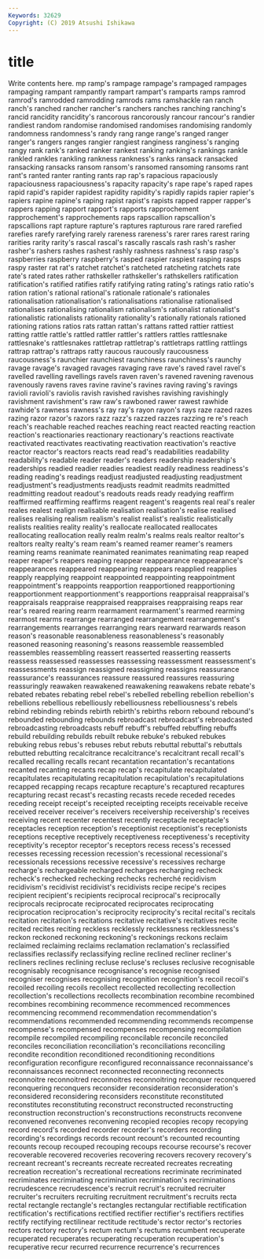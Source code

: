 ```yaml
---
Keywords: 32629
Copyright: (C) 2019 Atsushi Ishikawa
---
```


# title

Write contents here.
mp ramp's rampage
rampage's rampaged rampages rampaging rampant rampantly rampart rampart's ramparts ramps
ramrod ramrod's ramrodded ramrodding ramrods rams ramshackle ran ranch ranch's
ranched rancher rancher's ranchers ranches ranching ranching's rancid rancidity rancidity's
rancorous rancorously rancour rancour's randier randiest random randomise randomised randomises
randomising randomly randomness randomness's randy rang range range's ranged ranger
ranger's rangers ranges rangier rangiest ranginess ranginess's ranging rangy rank
rank's ranked ranker rankest ranking ranking's rankings rankle rankled rankles
rankling rankness rankness's ranks ransack ransacked ransacking ransacks ransom ransom's
ransomed ransoming ransoms rant rant's ranted ranter ranting rants rap
rap's rapacious rapaciously rapaciousness rapaciousness's rapacity rapacity's rape rape's raped
rapes rapid rapid's rapider rapidest rapidity rapidity's rapidly rapids rapier
rapier's rapiers rapine rapine's raping rapist rapist's rapists rapped rapper
rapper's rappers rapping rapport rapport's rapports rapprochement rapprochement's rapprochements raps
rapscallion rapscallion's rapscallions rapt rapture rapture's raptures rapturous rare rared
rarefied rarefies rarefy rarefying rarely rareness rareness's rarer rares rarest
raring rarities rarity rarity's rascal rascal's rascally rascals rash rash's
rasher rasher's rashers rashes rashest rashly rashness rashness's rasp rasp's
raspberries raspberry raspberry's rasped raspier raspiest rasping rasps raspy raster
rat rat's ratchet ratchet's ratcheted ratcheting ratchets rate rate's rated
rates rather rathskeller rathskeller's rathskellers ratification ratification's ratified ratifies ratify
ratifying rating rating's ratings ratio ratio's ration ration's rational rational's
rationale rationale's rationales rationalisation rationalisation's rationalisations rationalise rationalised rationalises rationalising
rationalism rationalism's rationalist rationalist's rationalistic rationalists rationality rationality's rationally rationals
rationed rationing rations ratios rats rattan rattan's rattans ratted rattier
rattiest ratting rattle rattle's rattled rattler rattler's rattlers rattles rattlesnake
rattlesnake's rattlesnakes rattletrap rattletrap's rattletraps rattling rattlings rattrap rattrap's rattraps
ratty raucous raucously raucousness raucousness's raunchier raunchiest raunchiness raunchiness's raunchy
ravage ravage's ravaged ravages ravaging rave rave's raved ravel ravel's
ravelled ravelling ravellings ravels raven raven's ravened ravening ravenous ravenously
ravens raves ravine ravine's ravines raving raving's ravings ravioli ravioli's
raviolis ravish ravished ravishes ravishing ravishingly ravishment ravishment's raw raw's
rawboned rawer rawest rawhide rawhide's rawness rawness's ray ray's rayon
rayon's rays raze razed razes razing razor razor's razors razz
razz's razzed razzes razzing re re's reach reach's reachable reached
reaches reaching react reacted reacting reaction reaction's reactionaries reactionary reactionary's
reactions reactivate reactivated reactivates reactivating reactivation reactivation's reactive reactor reactor's
reactors reacts read read's readabilities readability readability's readable reader reader's
readers readership readership's readerships readied readier readies readiest readily readiness
readiness's reading reading's readings readjust readjusted readjusting readjustment readjustment's readjustments
readjusts readmit readmits readmitted readmitting readout readout's readouts reads ready
readying reaffirm reaffirmed reaffirming reaffirms reagent reagent's reagents real real's
realer reales realest realign realisable realisation realisation's realise realised realises
realising realism realism's realist realist's realistic realistically realists realities reality
reality's reallocate reallocated reallocates reallocating reallocation really realm realm's realms
reals realtor realtor's realtors realty realty's ream ream's reamed reamer
reamer's reamers reaming reams reanimate reanimated reanimates reanimating reap reaped
reaper reaper's reapers reaping reappear reappearance reappearance's reappearances reappeared reappearing
reappears reapplied reapplies reapply reapplying reappoint reappointed reappointing reappointment reappointment's
reappoints reapportion reapportioned reapportioning reapportionment reapportionment's reapportions reappraisal reappraisal's reappraisals
reappraise reappraised reappraises reappraising reaps rear rear's reared rearing rearm
rearmament rearmament's rearmed rearming rearmost rearms rearrange rearranged rearrangement rearrangement's
rearrangements rearranges rearranging rears rearward rearwards reason reason's reasonable reasonableness
reasonableness's reasonably reasoned reasoning reasoning's reasons reassemble reassembled reassembles reassembling
reassert reasserted reasserting reasserts reassess reassessed reassesses reassessing reassessment reassessment's
reassessments reassign reassigned reassigning reassigns reassurance reassurance's reassurances reassure reassured
reassures reassuring reassuringly reawaken reawakened reawakening reawakens rebate rebate's rebated
rebates rebating rebel rebel's rebelled rebelling rebellion rebellion's rebellions rebellious
rebelliously rebelliousness rebelliousness's rebels rebind rebinding rebinds rebirth rebirth's rebirths
reborn rebound rebound's rebounded rebounding rebounds rebroadcast rebroadcast's rebroadcasted rebroadcasting
rebroadcasts rebuff rebuff's rebuffed rebuffing rebuffs rebuild rebuilding rebuilds rebuilt
rebuke rebuke's rebuked rebukes rebuking rebus rebus's rebuses rebut rebuts
rebuttal rebuttal's rebuttals rebutted rebutting recalcitrance recalcitrance's recalcitrant recall recall's
recalled recalling recalls recant recantation recantation's recantations recanted recanting recants
recap recap's recapitulate recapitulated recapitulates recapitulating recapitulation recapitulation's recapitulations recapped
recapping recaps recapture recapture's recaptured recaptures recapturing recast recast's recasting
recasts recede receded recedes receding receipt receipt's receipted receipting receipts
receivable receive received receiver receiver's receivers receivership receivership's receives receiving
recent recenter recentest recently receptacle receptacle's receptacles reception reception's receptionist
receptionist's receptionists receptions receptive receptively receptiveness receptiveness's receptivity receptivity's receptor
receptor's receptors recess recess's recessed recesses recessing recession recession's recessional
recessional's recessionals recessions recessive recessive's recessives recharge recharge's rechargeable recharged
recharges recharging recheck recheck's rechecked rechecking rechecks recherché recidivism recidivism's
recidivist recidivist's recidivists recipe recipe's recipes recipient recipient's recipients reciprocal
reciprocal's reciprocally reciprocals reciprocate reciprocated reciprocates reciprocating reciprocation reciprocation's reciprocity
reciprocity's recital recital's recitals recitation recitation's recitations recitative recitative's recitatives
recite recited recites reciting reckless recklessly recklessness recklessness's reckon reckoned
reckoning reckoning's reckonings reckons reclaim reclaimed reclaiming reclaims reclamation reclamation's
reclassified reclassifies reclassify reclassifying recline reclined recliner recliner's recliners reclines
reclining recluse recluse's recluses reclusive recognisable recognisably recognisance recognisance's recognise
recognised recogniser recognises recognising recognition recognition's recoil recoil's recoiled recoiling
recoils recollect recollected recollecting recollection recollection's recollections recollects recombination recombine
recombined recombines recombining recommence recommenced recommences recommencing recommend recommendation recommendation's
recommendations recommended recommending recommends recompense recompense's recompensed recompenses recompensing recompilation
recompile recompiled recompiling reconcilable reconcile reconciled reconciles reconciliation reconciliation's reconciliations
reconciling recondite recondition reconditioned reconditioning reconditions reconfiguration reconfigure reconfigured reconnaissance
reconnaissance's reconnaissances reconnect reconnected reconnecting reconnects reconnoitre reconnoitred reconnoitres reconnoitring
reconquer reconquered reconquering reconquers reconsider reconsideration reconsideration's reconsidered reconsidering reconsiders
reconstitute reconstituted reconstitutes reconstituting reconstruct reconstructed reconstructing reconstruction reconstruction's reconstructions
reconstructs reconvene reconvened reconvenes reconvening recopied recopies recopy recopying record
record's recorded recorder recorder's recorders recording recording's recordings records recount
recount's recounted recounting recounts recoup recouped recouping recoups recourse recourse's
recover recoverable recovered recoveries recovering recovers recovery recovery's recreant recreant's
recreants recreate recreated recreates recreating recreation recreation's recreational recreations recriminate
recriminated recriminates recriminating recrimination recrimination's recriminations recrudescence recrudescence's recruit recruit's
recruited recruiter recruiter's recruiters recruiting recruitment recruitment's recruits recta rectal
rectangle rectangle's rectangles rectangular rectifiable rectification rectification's rectifications rectified rectifier
rectifier's rectifiers rectifies rectify rectifying rectilinear rectitude rectitude's rector rector's
rectories rectors rectory rectory's rectum rectum's rectums recumbent recuperate recuperated
recuperates recuperating recuperation recuperation's recuperative recur recurred recurrence recurrence's recurrences
